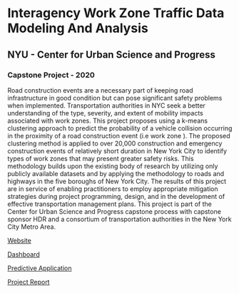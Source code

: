 # Interagency Work Zone Traffic Data Modeling And Analysis 
## NYU - Center for Urban Science and Progress
### Capstone Project - 2020
Road construction events are a necessary part of keeping road infrastructure in good condition but can pose significant safety problems when implemented. Transportation authorities in NYC seek a better understanding of the type, severity, and extent of mobility impacts associated with work zones. This project proposes using a k-means clustering approach to predict the probability of a vehicle collision occurring in the proximity of a road construction event (i.e work zone  ). The proposed clustering method is applied to over 20,000 construction and emergency construction events of relatively short duration in New York City to identify types of work zones that may present greater safety risks. This methodology builds upon the existing body of research by utilizing only publicly available datasets and by applying the methodology to roads and highways in the five boroughs of New York City. The results of this project are in service of enabling practitioners to employ appropriate mitigation strategies during project programming, design, and in the development of effective transportation management plans. This project is part of the Center for Urban Science and Progress capstone process with capstone sponsor HDR and a consortium of transportation authorities in the New York City Metro Area. 

[Website](https://workzone-collision-analysis.github.io/#main__cover-page)

[Dashboard](https://workzone-collision-analysis.github.io/capstone/dashboard/)

[Predictive Application](https://workzone-collision-predict.herokuapp.com/)

[Project Report](https://workzone-collision-analysis.github.io/src/report.pdf)
